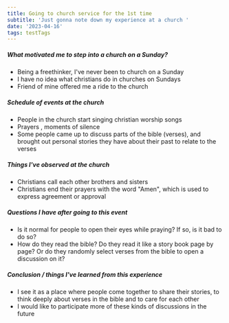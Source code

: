 ```yaml
---
title: Going to church service for the 1st time
subtitle: 'Just gonna note down my experience at a church '
date: '2023-04-16'
tags: testTags
---
```


##### What motivated me to step into a church on a Sunday?

- Being a freethinker, I've never been to church on a Sunday
- I have no idea what christians do in churches on Sundays
- Friend of mine offered me a ride to the church

##### Schedule of events at the church

- People in the church start singing christian worship songs
- Prayers , moments of silence
- Some people came up to discuss parts of the bible (verses), and brought out personal stories they have about their past to relate to the verses

##### Things I've observed at the church

- Christians call each other brothers and sisters
- Christians end their prayers with the word "Amen", which is used to express agreement or approval

##### Questions I have after going to this event

- Is it normal for people to open their eyes while praying? If so, is it bad to do so?
- How do they read the bible? Do they read it like a story book page by page? Or do they randomly select verses from the bible to open a discussion on it?

##### Conclusion / things I've learned from this experience

- I see it as a place where people come together to share their stories, to think deeply about verses in the bible and to care for each other
- I would like to participate more of these kinds of discussions in the future
